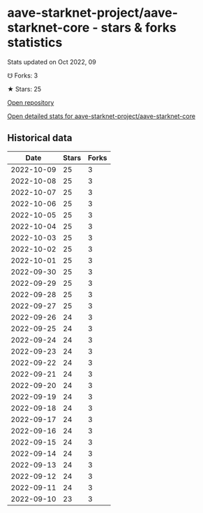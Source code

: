 # aave-starknet-project/aave-starknet-core - stars & forks statistics

Stats updated on Oct 2022, 09

☋ Forks: 3

★ Stars: 25

[Open repository](https://github.com/aave-starknet-project/aave-starknet-core)

[Open detailed stats for aave-starknet-project/aave-starknet-core](https://reviewgithub.com/rep/aave-starknet-project/aave-starknet-core)

## Historical data
| Date | Stars | Forks |
|------|-------|-------|
| 2022-10-09 | 25 | 3 | 
| 2022-10-08 | 25 | 3 | 
| 2022-10-07 | 25 | 3 | 
| 2022-10-06 | 25 | 3 | 
| 2022-10-05 | 25 | 3 | 
| 2022-10-04 | 25 | 3 | 
| 2022-10-03 | 25 | 3 | 
| 2022-10-02 | 25 | 3 | 
| 2022-10-01 | 25 | 3 | 
| 2022-09-30 | 25 | 3 | 
| 2022-09-29 | 25 | 3 | 
| 2022-09-28 | 25 | 3 | 
| 2022-09-27 | 25 | 3 | 
| 2022-09-26 | 24 | 3 | 
| 2022-09-25 | 24 | 3 | 
| 2022-09-24 | 24 | 3 | 
| 2022-09-23 | 24 | 3 | 
| 2022-09-22 | 24 | 3 | 
| 2022-09-21 | 24 | 3 | 
| 2022-09-20 | 24 | 3 | 
| 2022-09-19 | 24 | 3 | 
| 2022-09-18 | 24 | 3 | 
| 2022-09-17 | 24 | 3 | 
| 2022-09-16 | 24 | 3 | 
| 2022-09-15 | 24 | 3 | 
| 2022-09-14 | 24 | 3 | 
| 2022-09-13 | 24 | 3 | 
| 2022-09-12 | 24 | 3 | 
| 2022-09-11 | 24 | 3 | 
| 2022-09-10 | 23 | 3 | 

